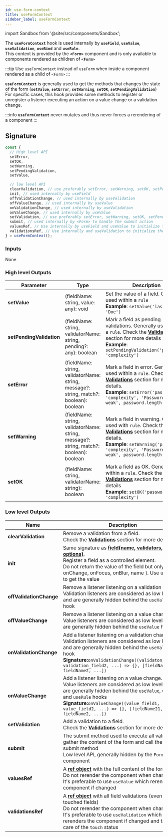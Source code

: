 ```yaml
---
id: use-form-context
title: useFormContext
sidebar_label: useFormContext
---
```

import Sandbox from '@site/src/components/Sandbox';

The **`useFormContext`** hook is used internally by **`useField`**, **`useValue`**, **`useValidation`**, **`useBind`** and **`useRule`**.  
This context is provided by the **`<Form>`** component and is only available to components rendered as children of **`<Form>`** 

:::tip
Use `useFormContext` instead of `useForm` when inside a component rendered as a child of `<Form>`
:::

**`useFormContext`** is generally used to get the methods that changes the state of the form (**`setValue`**, **`setError`**, **`setWarning`**, **`setOK`**, **`setPendingValidation`**)  
For specific cases, this hook provides some methods to register or unregister a listener executing an action on a value change or a validation change.

:::info
**`useFormContext`** never mutates and thus never forces a rerendering of a component
:::

## Signature

```javascript
const {
  // High level API
  setError,
  setOK,
  setWarning,
  setPendingValidation,
  setValue,

  // low level API
  clearValidation, // use preferably setError, setWarning, setOK, setPendingValidation with a "false" matcher
  init, // used internally by useField
  offValidationChange, // used internally by useValidation
  offValueChange, // used internally by useValue
  onValidationChange, // used internally by useValidation
  onValueChange, // used internally by useValue
  setValidation, // use preferably setError, setWarning, setOK, setPendingValidation with a "true" matcher
  submit, // used internally by <Form> to handle the submit action
  valuesRef, // Use internally by useField and useValue to initialize the value
  validationsRef, // Use internally and useValidation to initialize the validation
} = useFormContext();
```

### Inputs

None

### High level Outputs

| Parameter | Type | Description |
| --------- | ---- | ----------- |  
| **setValue** | (fieldName: string, value: any): void | Set the value of a field. Generally used within a `rule`<br/>**Example**: `setValue('lastname', 'Doe')`  
| **setPendingValidation** | (fieldName: string, validatorName: string, pending?: any): boolean | Mark a field as pending validations. Generally used within a `rule`. Check the **[Validations](./validations)** section for more details<br/>**Example**: `setPendingValidation('password', 'complexity')`                                         |
| **setError** | (fieldName: string, validatorName: string, message?: string, match?: boolean): boolean            | Mark a field in error. Generally used within a `rule`. Check the **[Validations](./validations)** section for more details.<br/>**Example**: `setError('password', 'complexity', 'Password is too weak', password.length < 6)`   
| **setWarning**   | (fieldName: string, validatorName: string, message?: string, match?: boolean): boolean        | Mark a field in warning. Generally used with `rule`. Check the **[Validations](./validations)** section for more details.<br/>**Example**: `setWarning('password', 'complexity', 'Password is weak', password.length < 8)` |                                                   |
| **setOK**  | (fieldName: string, validatorName: string): boolean | Mark a field as OK. Generally used within a `rule`. Check the **[Validations](./validations)** section for more details<br/>**Example**: `setOK('password', 'complexity')`                                                                                                      |

### Low level Outputs

| Name                    | Description                                                                                                                                                                                                                                                                                 | Example                                                                                   |
| ----------------------- | ------------------------------------------------------------------------------------------------------------------------------------------------------------------------------------------------------------------------------------------------------------------------------------------- | ----------------------------------------------------------------------------------------- |
| **clearValidation**     | Remove a validation from a field. <br /> Check the **[Validations](./validations)** section for more details                                                                                                                                                                                  | `clearValidation('lastname', 'required', ERROR)`                                          |
| **init**                | Same signature as **[field(name, validators, options)](./field)**.<br />Register a field as a controlled element. <br /> Do not return the value of the field but only { onChange, onFocus, onBlur, name }. Use `useValue` to get the value                                                          | `init('lastname', [required()])`                                                          |
| **offValidationChange** | Remove a listener listening on a validation change. <br /> Validation listeners are considered as low level API and are generally hidden behind the `useValidation` hook                                                                                                                    | `offValidationChange(listener, ['lastname', 'firstname])`                                 |
| **offValueChange**      | Remove a listener listening on a value change. <br /> Value listeners are considered as low level API and are generally hidden behind the `useValue` hook                                                                                                                                   | `offValueChange(listener, ['lastname', 'firstname])`                                      |
| **onValidationChange**  | Add a listener listening on a validation change. <br /> Validation listeners are considered as low level API and are generally hidden behind the `useValidation` hook **Signature:**`onValidationChange((validaton_field1, validation_field2, ...) => {}, [fieldName1, fieldName2, ...])`    | `onValidationChange(lastnameValidation => console.log(lastnameValidation), ['lastname'])` |
| **onValueChange**       | Add a listener listening on a value change. <br /> Value listeners are considered as low level API and are generally hidden behind the `useValue`, `useBind` and `useRule` hooks<br /> **Signature:**`onValueChange((value_field1, value_field2, ...) => {}, [fieldName21, fieldName2, ...])` | `onValueChange(lastnameValue => console.log(lastnameValue), ['lastname'])`                |
| **setValidation**     | Add a validation to a field. <br /> Check the **[Validations](./validations)** section for more details                                                                                                                                                                                  | `setValidation('lastname', 'required', ERROR, 'Lastname cannot be empty')`                                          |
| **submit**              | The submit method used to execute all validations, gather the content of the form and call the user-submit method <br/> Low level API, generally hidden by the `Form` component                                                                                                             | `submit()`                                                                                |
| **valuesRef**              | A **[ref object](https://reactjs.org/docs/hooks-reference.html#useref)** with the full content of the form <br/> Do not rerender the component when changed<br/> It's preferable to use `useValue` which rerender the component if changed                                                                                                                                | `valuesRef.current.address.street`                                                                   |
| **validationsRef**         | A **[ref object](https://reactjs.org/docs/hooks-reference.html#useref)** with all field validations (even of non-touched fields) <br/> Do not rerender the component when changed<br/> It's preferable to use `useValidation` which rerenders the component if changed and takes care of the `touch` status                                                                                                                           | `validationsRef.current['address.street'].status`                                                       |
